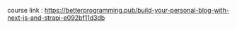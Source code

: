 course link : https://betterprogramming.pub/build-your-personal-blog-with-next-js-and-strapi-e092bf11d3db
